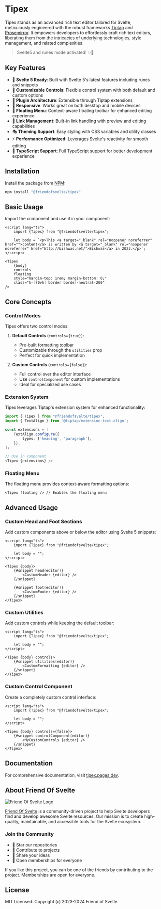 # Tipex

Tipex stands as an advanced rich text editor tailored for Svelte, meticulously engineered with the robust frameworks [Tiptap](https://tiptap.dev/) and [Prosemirror](https://prosemirror.net/). It empowers developers to effortlessly craft rich text editors, liberating them from the intricacies of underlying technologies, style management, and related complexities.

> Svelte5 and runes mode activated! ✨🔮

## Key Features

- 🚀 **Svelte 5 Ready**: Built with Svelte 5's latest features including runes and snippets
- 🎨 **Customizable Controls**: Flexible control system with both default and custom options
- 🔌 **Plugin Architecture**: Extensible through Tiptap extensions
- 📱 **Responsive**: Works great on both desktop and mobile devices
- 🎯 **Floating Menu**: Context-aware floating toolbar for enhanced editing experience
- 🔗 **Link Management**: Built-in link handling with preview and editing capabilities
- 🎭 **Theming Support**: Easy styling with CSS variables and utility classes
- ⚡ **Performance Optimized**: Leverages Svelte's reactivity for smooth editing
- 💼 **TypeScript Support**: Full TypeScript support for better development experience

## Installation

Install the package from [NPM](https://www.npmjs.com/package/@friendofsvelte/tipex):

```bash
npm install "@friendofsvelte/tipex"
```

## Basic Usage

Import the component and use it in your component:

```svelte
<script lang="ts">
    import {Tipex} from "@friendofsvelte/tipex";
    
    let body = `<p>This <a target="_blank" rel="noopener noreferrer" href="">content</a> is written by <a target="_blank" rel="noopener noreferrer" href="http://bishwas.net/">Bishwas</a> in 2023.</p>`;
</script>

<Tipex 
    {body} 
    controls 
    floating
    style="margin-top: 1rem; margin-bottom: 0;"
    class="h-[70vh] border border-neutral-200"
/>
```

## Core Concepts

### Control Modes

Tipex offers two control modes:

1. **Default Controls** (`controls={true}`):
    - Pre-built formatting toolbar
    - Customizable through the `utilities` prop
    - Perfect for quick implementation

2. **Custom Controls** (`controls={false}`):
    - Full control over the editor interface
    - Use `controlComponent` for custom implementations
    - Ideal for specialized use cases

### Extension System

Tipex leverages Tiptap's extension system for enhanced functionality:

```typescript
import { Tipex } from "@friendofsvelte/tipex";
import { TextAlign } from '@tiptap/extension-text-align';

const extensions = [
    TextAlign.configure({
        types: ['heading', 'paragraph'],
    }),
];

// Use in component
<Tipex {extensions} />
```

### Floating Menu

The floating menu provides context-aware formatting options:

```svelte
<Tipex floating /> // Enables the floating menu
```

## Advanced Usage

### Custom Head and Foot Sections

Add custom components above or below the editor using Svelte 5 snippets:

```svelte
<script lang="ts">
    import {Tipex} from "@friendofsvelte/tipex";
    
    let body = "";
</script>

<Tipex {body}>
    {#snippet head(editor)}
        <CustomHeader {editor} />
    {/snippet}
    
    {#snippet foot(editor)}
        <CustomFooter {editor} />
    {/snippet}
</Tipex>
```

### Custom Utilities

Add custom controls while keeping the default toolbar:

```svelte
<script lang="ts">
    import {Tipex} from "@friendofsvelte/tipex";
    
    let body = "";
</script>

<Tipex {body} controls>
    {#snippet utilities(editor)}
        <CustomFormatting {editor} />
    {/snippet}
</Tipex>
```

### Custom Control Component

Create a completely custom control interface:

```svelte
<script lang="ts">
    import {Tipex} from "@friendofsvelte/tipex";
    
    let body = "";
</script>

<Tipex {body} controls={false}>
    {#snippet controlComponent(editor)}
        <MyCustomControls {editor} />
    {/snippet}
</Tipex>
```

## Documentation

For comprehensive documentation, visit [tipex.pages.dev](https://tipex.pages.dev/).

## About Friend Of Svelte

![Friend Of Svelte Logo](https://avatars.githubusercontent.com/u/143795012?s=200&v=4)

[Friend Of Svelte](https://github.com/friendofsvelte) is a community-driven project to help Svelte developers find and develop awesome Svelte resources. Our mission is to create high-quality, maintainable, and accessible tools for the Svelte ecosystem.

### Join the Community

- 🌟 Star our repositories
- 🤝 Contribute to projects
- 📢 Share your ideas
- 👥 Open memberships for everyone

If you like this project, you can be one of the friends by contributing to the project. Memberships are open for everyone.

## License

MIT Licensed. Copyright (c) 2023-2024 Friend of Svelte.